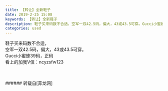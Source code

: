 ```yaml
---
title: 【转让】全新鞋子
date: 2019-2-25 15:08
keywords: 【转让】全新鞋子
description: 鞋子买来码数不合适，空军一双42.5码，偏大，43或43.5可穿。Gucci小蜜蜂39码，正码看上的加我V信：ncyzsfw123
categories: used
---
```

<td class="t_f" id="postmessage_3109797">

鞋子买来码数不合适，<br/>
空军一双42.5码，偏大，43或43.5可穿。<br/>
Gucci小蜜蜂39码，正码<br/>
看上的加我V信：ncyzsfw123<br/>
<img alt="" border="0" class="zoom" data-cf-modified-f66fa8bb97110385c1243fda-="" file="http://www.flw.ph/data/appbyme/upload/image/201902/25/oePpR5UxpFBr.jpg" id="aimg_gmH8G" lazyloadthumb="1" onclick="" onmouseover="" src="http://www.flw.ph/data/appbyme/upload/image/201902/25/oePpR5UxpFBr.jpg"/><br/>
<br/>
<img alt="" border="0" class="zoom" data-cf-modified-f66fa8bb97110385c1243fda-="" file="http://www.flw.ph/data/appbyme/upload/image/201902/25/YAnUvIgithkj.jpg" id="aimg_mIdO3" lazyloadthumb="1" onclick="" onmouseover="" src="http://www.flw.ph/data/appbyme/upload/image/201902/25/YAnUvIgithkj.jpg"/><br/>
<br/>
</td>
###### 转载自[菲龙网]
